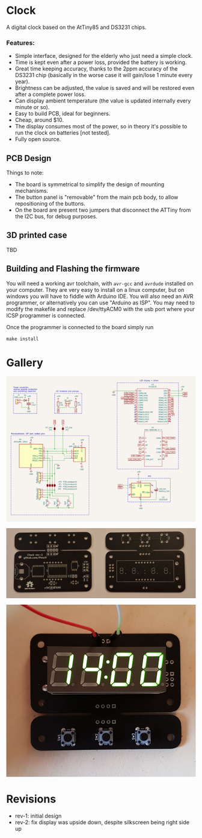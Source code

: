 # Clock
A digital clock based on the AtTiny85 and DS3231 chips.

### Features:
 * Simple interface, designed for the elderly who just need a simple clock.
 * Time is kept even after a power loss, provided the battery is working.
 * Great time keeping accuracy, thanks to the 2ppm accuracy of the DS3231 chip (basically in the worse case it will gain/lose 1 minute every year).
 * Brightness can be adjusted, the value is saved and will be restored even after a complete power loss.
 * Can display ambient temperature (the value is updated internally every minute or so).
 * Easy to build PCB, ideal for beginners.
 * Cheap, around $10.
 * The display consumes most of the power, so in theory it's possible to run the clock on batteries [not tested]. 
 * Fully open source.

## PCB Design
Things to note:
- The board is symmetrical to simplify the design of mounting mechanisms.
- The button panel is "removable" from the main pcb body, to allow repositioning of the buttons.
- On the board are present two jumpers that disconnect the ATTiny from the I2C bus, for debug purposes.

## 3D printed case
TBD

## Building and Flashing the firmware

You will need a working avr toolchain, with `avr-gcc` and `avrdude` installed on your computer. They are very easy to install on a linux computer, but on windows you will have to fiddle with Arduino IDE.
You will also need an AVR programmer, or alternatively you can use "Arduino as ISP". 
You may need to modify the makefile and replace /dev/ttyACM0 with the usb port where your ICSP programmer is connected.

Once the programmer is connected to the board simply run  
``` 
make install 
```

# Gallery
<p align="center">
  <img src="pictures/img1.png">
</p>

<p align="center">
  <img src="pictures/img2.jpg">
</p>

<p align="center">
  <img src="pictures/img3.jpg">
</p>

# Revisions
- rev-1: initial design
- rev-2: fix display was upside down, despite silkscreen being right side up